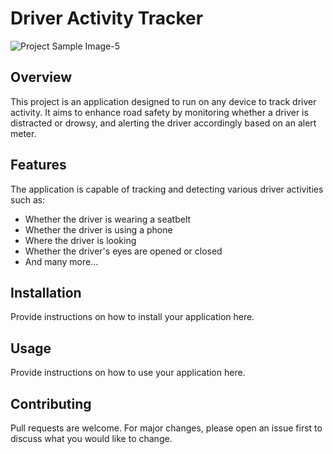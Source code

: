 # Driver Activity Tracker
![Project Sample Image-5](https://github.com/granthgg/Distracted-Drowsy-Driver-Detection/assets/69439823/68ec3240-654e-4631-acfa-1cf2a7488a5f)

## Overview
This project is an application designed to run on any device to track driver activity. It aims to enhance road safety by monitoring whether a driver is distracted or drowsy, and alerting the driver accordingly based on an alert meter.

## Features
The application is capable of tracking and detecting various driver activities such as:
- Whether the driver is wearing a seatbelt
- Whether the driver is using a phone
- Where the driver is looking
- Whether the driver's eyes are opened or closed
- And many more...

## Installation
Provide instructions on how to install your application here.

## Usage
Provide instructions on how to use your application here.

## Contributing
Pull requests are welcome. For major changes, please open an issue first to discuss what you would like to change.

